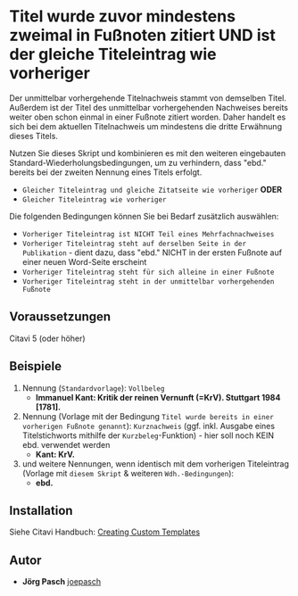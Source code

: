 # Titel wurde zuvor mindestens zweimal in Fußnoten zitiert UND ist der gleiche Titeleintrag wie vorheriger

Der unmittelbar vorhergehende Titelnachweis stammt von demselben Titel. Außerdem ist der Titel des unmittelbar vorhergehenden Nachweises bereits weiter oben schon einmal in einer Fußnote zitiert worden. Daher handelt es sich bei dem aktuellen Titelnachweis um mindestens die dritte Erwähnung dieses Titels.

Nutzen Sie dieses Skript und kombinieren es mit den weiteren eingebauten Standard-Wiederholungsbedingungen, um zu verhindern, dass "ebd." bereits bei der zweiten Nennung eines Titels erfolgt.
- `Gleicher Titeleintrag und gleiche Zitatseite wie vorheriger` **ODER**
- `Gleicher Titeleintrag wie vorheriger` 

Die folgenden Bedingungen können Sie bei Bedarf zusätzlich auswählen:
- `Vorheriger Titeleintrag ist NICHT Teil eines Mehrfachnachweises`
- `Vorheriger Titeleintrag steht auf derselben Seite in der Publikation` - dient dazu, dass "ebd." NICHT in der ersten Fußnote auf einer neuen Word-Seite erscheint
- `Vorheriger Titeleintrag steht für sich alleine in einer Fußnote`
- `Vorheriger Titeleintrag steht in der unmittelbar vorhergehenden Fußnote`

## Voraussetzungen
Citavi 5 (oder höher)

## Beispiele
1. Nennung (`Standardvorlage`): `Vollbeleg`
   - **Immanuel Kant: Kritik der reinen Vernunft (=KrV). Stuttgart 1984 [1781].**
2. Nennung (Vorlage mit der Bedingung `Titel wurde bereits in einer vorherigen Fußnote genannt`): `Kurznachweis` (ggf. inkl. Ausgabe eines Titelstichworts mithilfe der `Kurzbeleg`-Funktion) - hier soll noch KEIN ebd. verwendet werden
   - **Kant: KrV.**
3. und weitere Nennungen, wenn identisch mit dem vorherigen Titeleintrag (Vorlage mit `diesem Skript` & weiteren `Wdh.-Bedingungen`):
   - **ebd.**

## Installation
Siehe Citavi Handbuch: [Creating Custom Templates](http://www.citavi.com/creating_custom_templates)

## Autor
* **Jörg Pasch** [joepasch](https://github.com/joepasch)
